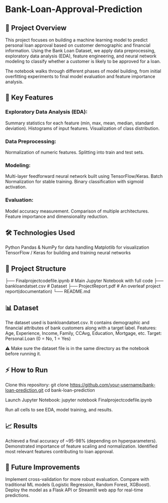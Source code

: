 # Bank-Loan-Approval-Prediction
## 📌 Project Overview
This project focuses on building a machine learning model to predict personal loan approval based on customer demographic and financial information. Using the Bank Loan Dataset, we apply data preprocessing, exploratory data analysis (EDA), feature engineering, and neural network modeling to classify whether a customer is likely to be approved for a loan.

The notebook walks through different phases of model building, from initial overfitting experiments to final model evaluation and feature importance analysis.

## 🚀 Key Features
### Exploratory Data Analysis (EDA):
Summary statistics for each feature (min, max, mean, median, standard deviation).
Histograms of input features.
Visualization of class distribution.

### Data Preprocessing:
Normalization of numeric features.
Splitting into train and test sets.

### Modeling:
Multi-layer feedforward neural network built using TensorFlow/Keras.
Batch Normalization for stable training.
Binary classification with sigmoid activation.

### Evaluation:
Model accuracy measurement.
Comparison of multiple architectures.
Feature importance and dimensionality reduction.

## 🛠️ Technologies Used
Python
Pandas & NumPy for data handling
Matplotlib for visualization
TensorFlow / Keras for building and training neural networks

## 📂 Project Structure
├── Finalprojectcodefile.ipynb   # Main Jupyter Notebook with full code
├── bankloandatset.csv           # Dataset
├── ProjectReport.pdf            # An overleaf project report(documentation)
└── README.md

## 📊 Dataset
The dataset used is bankloandatset.csv.
It contains demographic and financial attributes of bank customers along with a target label.
Features: Age, Experience, Income, Family, CCAvg, Education, Mortgage, etc.
Target: Personal.Loan (0 = No, 1 = Yes)

⚠️ Make sure the dataset file is in the same directory as the notebook before running it.

## ⚡ How to Run
Clone this repository:
git clone https://github.com/your-username/bank-loan-prediction.git
cd bank-loan-prediction

Launch Jupyter Notebook:
jupyter notebook Finalprojectcodefile.ipynb

Run all cells to see EDA, model training, and results.

## 📈 Results
Achieved a final accuracy of ~95-98% (depending on hyperparameters).
Demonstrated importance of feature scaling and normalization.
Identified most relevant features contributing to loan approval.

## 🔮 Future Improvements
Implement cross-validation for more robust evaluation.
Compare with traditional ML models (Logistic Regression, Random Forest, XGBoost).
Deploy the model as a Flask API or Streamlit web app for real-time predictions.
